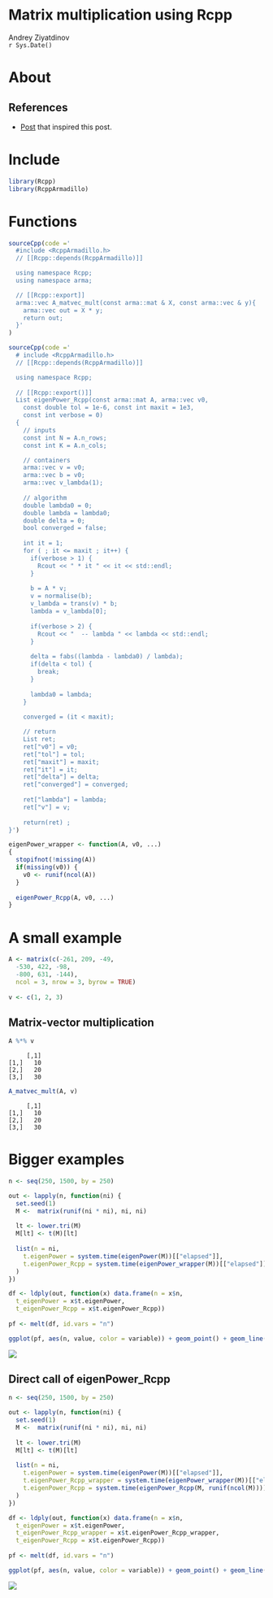 # Matrix multiplication using Rcpp
Andrey Ziyatdinov  
`r Sys.Date()`  







# About 

## References

* [Post](http://stackoverflow.com/questions/24933290/elementwise-matrix-multiplication-r-versus-rcpp-how-to-speed-this-code-up) that inspired this post.

# Include


```r
library(Rcpp)
library(RcppArmadillo)
```

# Functions


```r
sourceCpp(code ='
  #include <RcppArmadillo.h>
  // [[Rcpp::depends(RcppArmadillo)]]

  using namespace Rcpp;
  using namespace arma;

  // [[Rcpp::export]]
  arma::vec A_matvec_mult(const arma::mat & X, const arma::vec & y){
    arma::vec out = X * y;  
    return out;
  }'
)
```


```r
sourceCpp(code ='
  # include <RcppArmadillo.h>
  // [[Rcpp::depends(RcppArmadillo)]]

  using namespace Rcpp;
  
  // [[Rcpp::export()]]
  List eigenPower_Rcpp(const arma::mat A, arma::vec v0,
    const double tol = 1e-6, const int maxit = 1e3,
    const int verbose = 0)
  {
    // inputs
    const int N = A.n_rows;
    const int K = A.n_cols;

    // containers
    arma::vec v = v0;
    arma::vec b = v0;
    arma::vec v_lambda(1);
        
    // algorithm
    double lambda0 = 0;
    double lambda = lambda0;
    double delta = 0;
    bool converged = false;
    
    int it = 1;
    for ( ; it <= maxit ; it++) { 
      if(verbose > 1) { 
        Rcout << " * it " << it << std::endl;
      }
      
      b = A * v;
      v = normalise(b);
      v_lambda = trans(v) * b;
      lambda = v_lambda[0]; 
      
      if(verbose > 2) { 
        Rcout << "  -- lambda " << lambda << std::endl;
      }
      
      delta = fabs((lambda - lambda0) / lambda);
      if(delta < tol) {
        break;
      }
      
      lambda0 = lambda;
    }
    
    converged = (it < maxit);

    // return
    List ret;
    ret["v0"] = v0;
    ret["tol"] = tol;
    ret["maxit"] = maxit;
    ret["it"] = it;
    ret["delta"] = delta;
    ret["converged"] = converged;
    
    ret["lambda"] = lambda;
    ret["v"] = v;
    
    return(ret) ;
}')
```


```r
eigenPower_wrapper <- function(A, v0, ...)
{
  stopifnot(!missing(A))
  if(missing(v0)) {
    v0 <- runif(ncol(A))
  }
  
  eigenPower_Rcpp(A, v0, ...)
}
```


# A small example


```r
A <- matrix(c(-261, 209, -49, 
  -530, 422, -98,
  -800, 631, -144),
  ncol = 3, nrow = 3, byrow = TRUE)
  
v <- c(1, 2, 3)
```

## Matrix-vector multiplication



```r
A %*% v
```

```
     [,1]
[1,]   10
[2,]   20
[3,]   30
```

```r
A_matvec_mult(A, v)
```

```
     [,1]
[1,]   10
[2,]   20
[3,]   30
```

# Bigger examples


```r
n <- seq(250, 1500, by = 250)

out <- lapply(n, function(ni) {
  set.seed(1)
  M <-  matrix(runif(ni * ni), ni, ni)
  
  lt <- lower.tri(M)
  M[lt] <- t(M)[lt]
  
  list(n = ni,
    t.eigenPower = system.time(eigenPower(M))[["elapsed"]],
    t.eigenPower_Rcpp = system.time(eigenPower_wrapper(M))[["elapsed"]]
  )
})  
```


```r
df <- ldply(out, function(x) data.frame(n = x$n,
  t_eigenPower = x$t.eigenPower,
  t_eigenPower_Rcpp = x$t.eigenPower_Rcpp))
  
pf <- melt(df, id.vars = "n")

ggplot(pf, aes(n, value, color = variable)) + geom_point() + geom_line()
```

![](figures/b_ex_plot-1.png) 

## Direct call of eigenPower_Rcpp


```r
n <- seq(250, 1500, by = 250)

out <- lapply(n, function(ni) {
  set.seed(1)
  M <-  matrix(runif(ni * ni), ni, ni)
  
  lt <- lower.tri(M)
  M[lt] <- t(M)[lt]
  
  list(n = ni,
    t.eigenPower = system.time(eigenPower(M))[["elapsed"]],
    t.eigenPower_Rcpp_wrapper = system.time(eigenPower_wrapper(M))[["elapsed"]],    
    t.eigenPower_Rcpp = system.time(eigenPower_Rcpp(M, runif(ncol(M))))[["elapsed"]]
  )
})  
```


```r
df <- ldply(out, function(x) data.frame(n = x$n,
  t_eigenPower = x$t.eigenPower,
  t_eigenPower_Rcpp_wrapper = x$t.eigenPower_Rcpp_wrapper,
  t_eigenPower_Rcpp = x$t.eigenPower_Rcpp))
  
pf <- melt(df, id.vars = "n")

ggplot(pf, aes(n, value, color = variable)) + geom_point() + geom_line()
```

![](figures/b_ex_plot2-1.png) 
